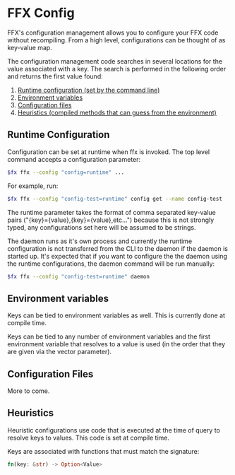 # FFX Config

FFX's configuration management allows you to configure your FFX code without
recompiling. From a high level, configurations can be thought of as key-value
map.

The configuration management code searches in several locations for the value
associated with a key. The search is performed in the following order
and returns the first value found:

1. [Runtime configuration (set by the command line)](#runtime-configuration)
2. [Environment variables](#environment-variables)
3. [Configuration files](#configuration-files)
4. [Heuristics (compiled methods that can guess from the environment)](#heuristics)

## Runtime Configuration

Configuration can be set at runtime when ffx is invoked. The top level command
accepts a configuration parameter:

```sh
$fx ffx --config "config=runtime" ...
```

For example, run:

```sh
$fx ffx --config "config-test=runtime" config get --name config-test
```

The runtime parameter takes the format of comma separated key-value pairs
("{key}={value},{key}={value},etc...") because this is not strongly typed, any
configurations set here will be assumed to be strings.

The daemon runs as it's own process and currently the runtime
configuration is not transferred from the CLI to the daemon if the daemon is
started up. It's expected that if you want to configure the the daemon using
the runtime configurations, the daemon command will be run manually:

```sh
$fx ffx --config "config-test=runtime" daemon
```

## Environment variables

Keys can be tied to environment variables as well. This is currently done at
compile time.

Keys can be tied to any number of environment variables and the first
environment variable that resolves to a value is used (in the order that they
are given via the vector parameter).

## Configuration Files

More to come.

## Heuristics

Heuristic configurations use code that is executed at the time of query to
resolve keys to values. This code is set at compile time.

Keys are associated with functions that must match the signature:

```rust
fn(key: &str) -> Option<Value>
```
